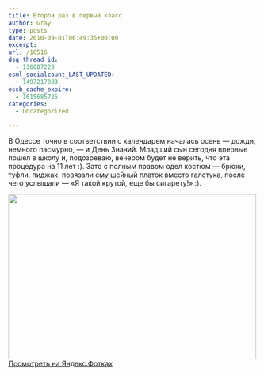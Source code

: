 ```yaml
---
title: Второй раз в первый класс
author: Gray
type: posts
date: 2010-09-01T06:49:35+00:00
excerpt:
url: /10516
dsq_thread_id:
  - 136087223
esml_socialcount_LAST_UPDATED:
  - 1497217083
essb_cache_expire:
  - 1615685725
categories:
  - Uncategorized

---
```








В&nbsp;Одессе точно в&nbsp;соответствии с&nbsp;календарем началась осень&nbsp;&mdash; дожди, немного пасмурно,&nbsp;&mdash; и&nbsp;День Знаний. Младший сын сегодня впервые пошел в&nbsp;школу&nbsp;и, подозреваю, вечером будет не&nbsp;верить, что эта процедура на&nbsp;11&nbsp;лет :). Зато с&nbsp;полным правом одел костюм&nbsp;&mdash; брюки, туфли, пиджак, повязали ему шейный платок вместо галстука, после чего услышали&nbsp;&mdash; &laquo;Я&nbsp;такой крутой, еще&nbsp;бы сигарету!&raquo; :).

[<img src="https://i2.wp.com/img-fotki.yandex.ru/get/4606/gray7400.91/0_48fea_a3a7f5e5_L.jpg?resize=500%2C333" width="500" height="333" title="" alt="" border="0" data-recalc-dims="1" />][1]  
[Посмотреть на&nbsp;Яндекс.Фотках][1]

 [1]: http://fotki.yandex.ru/users/gray7400/view/298986/